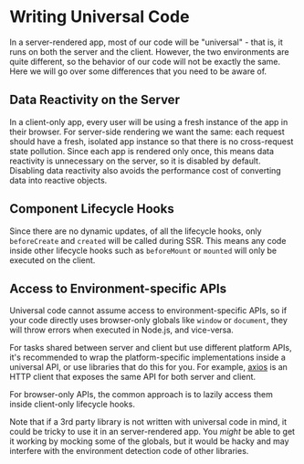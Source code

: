 # Writing Universal Code

In a server-rendered app, most of our code will be "universal" - that is, it runs on both the server and the client. However, the two environments are quite different, so the behavior of our code will not be exactly the same. Here we will go over some differences that you need to be aware of.

## Data Reactivity on the Server

In a client-only app, every user will be using a fresh instance of the app in their browser. For server-side rendering we want the same: each request should have a fresh, isolated app instance so that there is no cross-request state pollution. Since each app is rendered only once, this means data reactivity is unnecessary on the server, so it is disabled by default. Disabling data reactivity also avoids the performance cost of converting data into reactive objects.

## Component Lifecycle Hooks

Since there are no dynamic updates, of all the lifecycle hooks, only `beforeCreate` and `created` will be called during SSR. This means any code inside other lifecycle hooks such as `beforeMount` or `mounted` will only be executed on the client.

## Access to Environment-specific APIs

Universal code cannot assume access to environment-specific APIs, so if your code directly uses browser-only globals like `window` or `document`, they will throw errors when executed in Node.js, and vice-versa.

For tasks shared between server and client but use different platform APIs, it's recommended to wrap the platform-specific implementations inside a universal API, or use libraries that do this for you. For example, [axios](https://github.com/mzabriskie/axios) is an HTTP client that exposes the same API for both server and client.

For browser-only APIs, the common approach is to lazily access them inside client-only lifecycle hooks.

Note that if a 3rd party library is not written with universal code in mind, it could be tricky to use it in an server-rendered app. You *might* be able to get it working by mocking some of the globals, but it would be hacky and may interfere with the environment detection code of other libraries.
